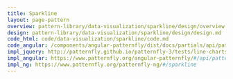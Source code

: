 ```yaml
---
title: Sparkline
layout: page-pattern
overview: pattern-library/data-visualization/sparkline/design/overview.md
design: pattern-library/data-visualization/sparkline/design/design.md
code_html: code/data-visualization/sparkline/code.md
code_angular: /components/angular-patternfly/dist/docs/partials/api/patternfly.charts.component.pfSparklineChart.html
impl_jquery: http://patternfly.github.io/patternfly-3/tests/line-charts.html
impl_angular: https://www.patternfly.org/angular-patternfly/#/api/patternfly.charts.component:pfSparklineChart
impl_ng: https://www.patternfly.org/patternfly-ng/#/sparkline
---
```

